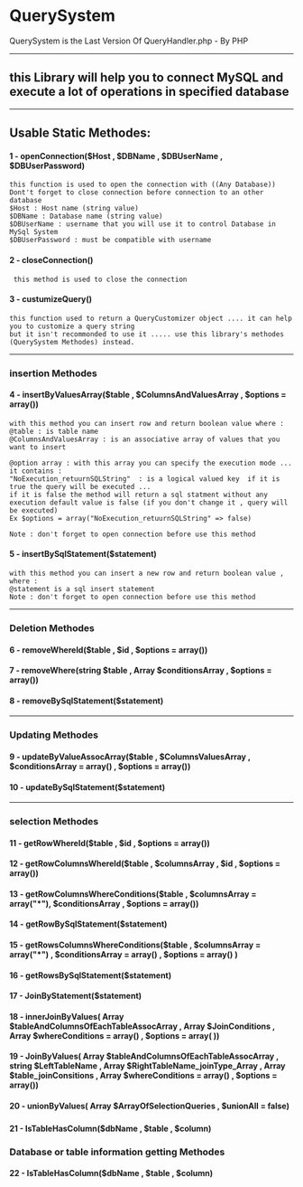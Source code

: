 # QuerySystem
QuerySystem is the Last Version Of QueryHandler.php - By PHP

<hr>

## this Library will help you to connect MySQL and execute a lot of operations in specified database
<hr> 

## Usable Static Methodes:

#### 1 - openConnection($Host , $DBName , $DBUserName , $DBUserPassword) 
    this function is used to open the connection with ((Any Database)) 
    Dont't forget to close connection before connection to an other database
    $Host : Host name (string value)
    $DBName : Database name (string value)
    $DBUserName : username that you will use it to control Database in MySql System
    $DBUserPassword : must be compatible with username
    
#### 2 - closeConnection()
     this method is used to close the connection
     
#### 3 - custumizeQuery()
    this function used to return a QueryCustomizer object .... it can help you to customize a query string
    but it isn't recommonded to use it ..... use this library's methodes (QuerySystem Methodes) instead.
<hr>

### insertion Methodes
####  4 - insertByValuesArray($table ,   $ColumnsAndValuesArray , $options = array())
    with this method you can insert row and return boolean value where :
    @table : is table name
    @ColumnsAndValuesArray : is an associative array of values that you want to insert 
    
    @option array : with this array you can specify the execution mode ... it contains :
    "NoExecution_retuurnSQLString"  : is a logical valued key  if it is true the query will be executed ...
    if it is false the method will return a sql statment without any execution default value is false (if you don't change it , query will be executed)
    Ex $options = array("NoExecution_retuurnSQLString" => false)
    
    Note : don't forget to open connection before use this method 
    
####  5 - insertBySqlStatement($statement)
    with this method you can insert a new row and return boolean value , where :
    @statement is a sql insert statement 
    Note : don't forget to open connection before use this method

<hr>

### Deletion Methodes
####  6 - removeWhereId($table , $id , $options = array())
#### 7 - removeWhere(string $table , Array $conditionsArray , $options = array())
#### 8 - removeBySqlStatement($statement)

<hr> 

### Updating Methodes 
#### 9 - updateByValueAssocArray($table , $ColumnsValuesArray , $conditionsArray = array() , $options = array())
#### 10 - updateBySqlStatement($statement)

<hr>

### selection Methodes
#### 11 - getRowWhereId($table , $id , $options = array())
#### 12 - getRowColumnsWhereId($table , $columnsArray , $id , $options = array())
#### 13 - getRowColumnsWhereConditions($table , $columnsArray = array("*"), $conditionsArray , $options = array())
#### 14 - getRowBySqlStatement($statement)
#### 15 - getRowsColumnsWhereConditions($table , $columnsArray = array("*") , $conditionsArray = array() , $options = array() )
#### 16 - getRowsBySqlStatement($statement)
#### 17 - JoinByStatement($statement)
#### 18 - innerJoinByValues(  Array $tableAndColumnsOfEachTableAssocArray , Array $JoinConditions , Array $whereConditions = array() , $options = array( ))
#### 19 - JoinByValues( Array $tableAndColumnsOfEachTableAssocArray , string $LeftTableName , Array $RightTableName_joinType_Array , Array $table_joinConsitions , Array $whereConditions = array() ,  $options = array())
#### 20 - unionByValues( Array $ArrayOfSelectionQueries , $unionAll = false)

### 
#### 21 - IsTableHasColumn($dbName , $table , $column)

### Database or table information getting Methodes
#### 22 - IsTableHasColumn($dbName , $table , $column)
